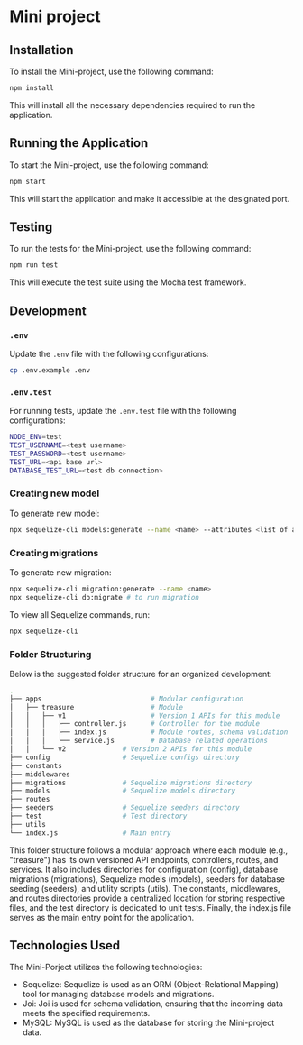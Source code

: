# Mini project

## Installation

To install the Mini-project, use the following command:
```bash
npm install
```
This will install all the necessary dependencies required to run the application.

## Running the Application

To start the Mini-project, use the following command:
```bash
npm start
```
This will start the application and make it accessible at the designated port.

## Testing

To run the tests for the Mini-project, use the following command:
```bash
npm run test
```
This will execute the test suite using the Mocha test framework.

## Development
### `.env`

Update the `.env` file with the following configurations:

``` bash
cp .env.example .env
```

### `.env.test`

For running tests, update the `.env.test` file with the following configurations:

```bash
NODE_ENV=test
TEST_USERNAME=<test username>
TEST_PASSWORD=<test username>
TEST_URL=<api base url>
DATABASE_TEST_URL=<test db connection>
```

### Creating new model

To generate new model:
```bash
npx sequelize-cli models:generate --name <name> --attributes <list of attributes>
```

### Creating migrations

To generate new migration:
```bash
npx sequelize-cli migration:generate --name <name>
npx sequelize-cli db:migrate # to run migration
```

To view all Sequelize commands, run:
```bash
npx sequelize-cli
```

### Folder Structuring
Below is the suggested folder structure for an organized development: 
```bash
.
├── apps                    	   # Modular configuration
│   ├── treasure                   # Module
│   │   ├── v1              	   # Version 1 APIs for this module
│   │   │   ├── controller.js      # Controller for the module
│   │   │   ├── index.js           # Module routes, schema validation
│   │   │   └── service.js         # Database related operations
│   │   └── v2              # Version 2 APIs for this module
├── config                  # Sequelize configs directory
├── constants
├── middlewares
├── migrations              # Sequelize migrations directory
├── models                  # Sequelize models directory
├── routes
├── seeders                 # Sequelize seeders directory
├── test                    # Test directory
├── utils
└── index.js                # Main entry
```

This folder structure follows a modular approach where each module (e.g., "treasure") has its own versioned API endpoints, controllers, routes, and services. It also includes directories for configuration (config), database migrations (migrations), Sequelize models (models), seeders for database seeding (seeders), and utility scripts (utils). The constants, middlewares, and routes directories provide a centralized location for storing respective files, and the test directory is dedicated to unit tests. Finally, the index.js file serves as the main entry point for the application.


## Technologies Used

The Mini-Porject utilizes the following technologies:

- Sequelize: Sequelize is used as an ORM (Object-Relational Mapping) tool for managing database models and migrations.
- Joi: Joi is used for schema validation, ensuring that the incoming data meets the specified requirements.
- MySQL: MySQL is used as the database for storing the Mini-project data.
